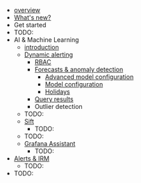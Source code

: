 * [overview](overview.md)
* [What's new?](../sources/whatsnew)
* Get started
* TODO:
* AI & Machine Learning
  * [introduction](grafana-cloud.machine-learning.intro.md)
  * [Dynamic alerting](grafana-cloud.machine-learning.dynamic-alerting.md)
    * [RBAC](grafana-cloud.machine-learning.dynamic-alerting.rbac.md)
    * [Forecasts & anomaly detection](grafana-cloud.machine-learning.dynamic-alerting.forecasting.md)
      * [Advanced model configuration](grafana-cloud.machine-learning.dynamic-alerting.forecasting.models.md)
      * [Model configuration](grafana-cloud.machine-learning.dynamic-alerting.forecasting.config.md)
      * [Holidays](grafana-cloud.machine-learning.dynamic-alerting.forecasting.holidays.md)
    * [Query results](grafana-cloud.machine-learning.dynamic-alerting.querying.md)
    * Outlier detection
  * TODO:
  * [Sift](grafana-cloud.machine-learning.sift.md)
    * TODO:
  * TODO:
  * [Grafana Assistant](grafana-cloud.machine-learning.assistant.md)
    * TODO:
* [Alerts & IRM](grafana-cloud.alerting-and-irm.md)
  * TODO:
* TODO:
